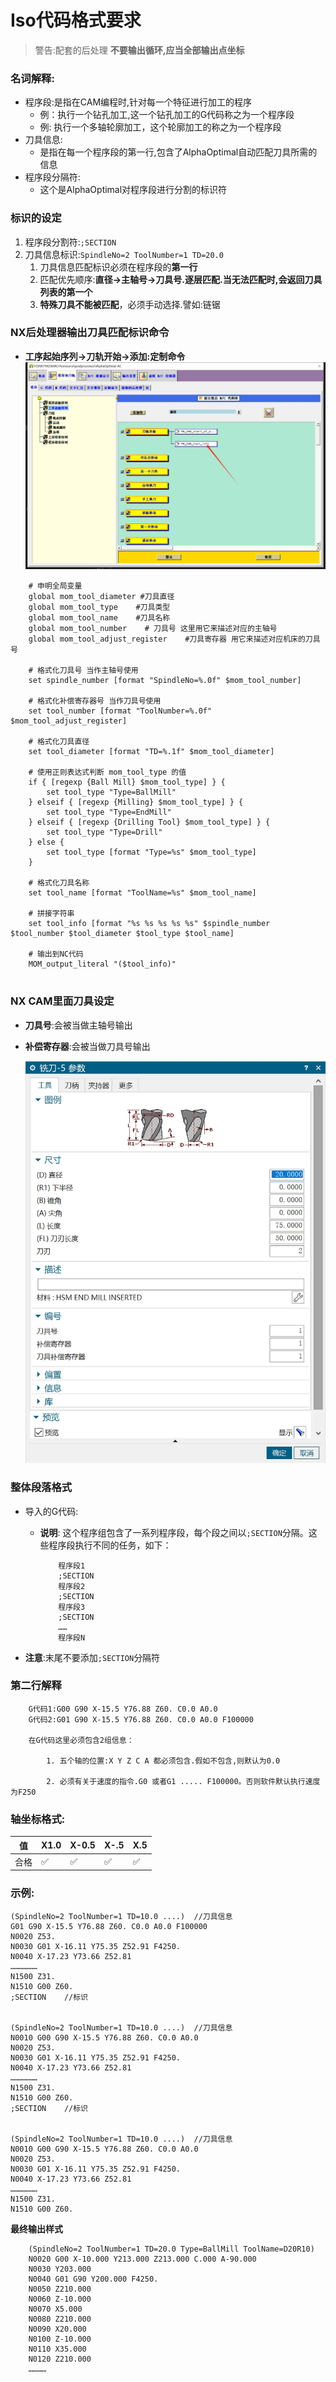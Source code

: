 # Iso代码格式要求

>  警告:配套的后处理 **不要输出循环,应当全部输出点坐标**

### 名词解释:
- 程序段:是指在CAM编程时,针对每一个特征进行加工的程序
    - 例：执行一个钻孔加工,这一个钻孔加工的G代码称之为一个程序段
    - 例: 执行一个多轴轮廓加工，这个轮廓加工的称之为一个程序段
- 刀具信息:
    - 是指在每一个程序段的第一行,包含了AlphaOptimal自动匹配刀具所需的信息
- 程序段分隔符:
    - 这个是AlphaOptimal对程序段进行分割的标识符

### 标识的设定
1. 程序段分割符:`;SECTION`
2. 刀具信息标识:`SpindleNo=2 ToolNumber=1 TD=20.0`  
   1. 刀具信息匹配标识必须在程序段的**第一行**  
   2. 匹配优先顺序:**直径->主轴号->刀具号.逐层匹配.当无法匹配时,会返回刀具列表的第一个**    
   3. **特殊刀具不能被匹配**，必须手动选择.譬如:链锯    


### NX后处理器输出刀具匹配标识命令
   - **工序起始序列->刀轨开始->添加:定制命令**     
    ![定制命令](../image/NXPostProcessor/添加定制命令.png)  


```        
    # 申明全局变量
    global mom_tool_diameter #刀具直径
    global mom_tool_type    #刀具类型
    global mom_tool_name    #刀具名称
    global mom_tool_number    # 刀具号 这里用它来描述对应的主轴号
    global mom_tool_adjust_register    #刀具寄存器 用它来描述对应机床的刀具号

    # 格式化刀具号 当作主轴号使用
    set spindle_number [format "SpindleNo=%.0f" $mom_tool_number]

    # 格式化补偿寄存器号 当作刀具号使用
    set tool_number [format "ToolNumber=%.0f" $mom_tool_adjust_register]

    # 格式化刀具直径
    set tool_diameter [format "TD=%.1f" $mom_tool_diameter]

    # 使用正则表达式判断 mom_tool_type 的值
    if { [regexp {Ball Mill} $mom_tool_type] } {
        set tool_type "Type=BallMill"
    } elseif { [regexp {Milling} $mom_tool_type] } {
        set tool_type "Type=EndMill"
    } elseif { [regexp {Drilling Tool} $mom_tool_type] } {
        set tool_type "Type=Drill"
    } else {
        set tool_type [format "Type=%s" $mom_tool_type]
    }

    # 格式化刀具名称
    set tool_name [format "ToolName=%s" $mom_tool_name]

    # 拼接字符串
    set tool_info [format "%s %s %s %s %s" $spindle_number $tool_number $tool_diameter $tool_type $tool_name]

    # 输出到NC代码
    MOM_output_literal "($tool_info)"


``` 


### NX CAM里面刀具设定
- **刀具号**:会被当做主轴号输出   
- **补偿寄存器**:会被当做刀具号输出       

    ![NX刀具设定](../image/NXPostProcessor/NXCAM刀具设定.png)



### 整体段落格式
- 导入的G代码:</p>
    - **说明**: 这个程序组包含了一系列程序段，每个段之间以`;SECTION`分隔。这些程序段执行不同的任务，如下：
        ```
            程序段1
            ;SECTION
            程序段2
            ;SECTION
            程序段3
            ;SECTION
            ……
            程序段N
        ```
- **注意**:末尾不要添加`;SECTION`分隔符


### 第二行解释
```
    G代码1:G00 G90 X-15.5 Y76.88 Z60. C0.0 A0.0
    G代码2:G01 G90 X-15.5 Y76.88 Z60. C0.0 A0.0 F100000

    在G代码这里必须包含2组信息：

        1. 五个轴的位置:X Y Z C A 都必须包含.假如不包含,则默认为0.0

        2. 必须有关于速度的指令.G0 或者G1 ..... F100000。否则软件默认执行速度为F250

```

### 轴坐标格式:

|值|X1.0|X-0.5|X-.5|X.5|
|---|---|---|---|---|
|合格|&#x2705;|&#x2705;|&#x2705;|&#x2705;|

### 示例:
```
(SpindleNo=2 ToolNumber=1 TD=10.0 ....)  //刀具信息
G01 G90 X-15.5 Y76.88 Z60. C0.0 A0.0 F100000
N0020 Z53.
N0030 G01 X-16.11 Y75.35 Z52.91 F4250.
N0040 X-17.23 Y73.66 Z52.81
………………
N1500 Z31.
N1510 G00 Z60.
;SECTION    //标识


(SpindleNo=2 ToolNumber=1 TD=10.0 ....)  //刀具信息
N0010 G00 G90 X-15.5 Y76.88 Z60. C0.0 A0.0
N0020 Z53.
N0030 G01 X-16.11 Y75.35 Z52.91 F4250.
N0040 X-17.23 Y73.66 Z52.81
………………
N1500 Z31.
N1510 G00 Z60.
;SECTION    //标识


(SpindleNo=2 ToolNumber=1 TD=10.0 ....)  //刀具信息
N0010 G00 G90 X-15.5 Y76.88 Z60. C0.0 A0.0
N0020 Z53.
N0030 G01 X-16.11 Y75.35 Z52.91 F4250.
N0040 X-17.23 Y73.66 Z52.81
………………
N1500 Z31.
N1510 G00 Z60.

```




**最终输出样式**    
```
    (SpindleNo=2 ToolNumber=1 TD=20.0 Type=BallMill ToolName=D20R10)
    N0020 G00 X-10.000 Y213.000 Z213.000 C.000 A-90.000
    N0030 Y203.000
    N0040 G01 G90 Y200.000 F4250.
    N0050 Z210.000
    N0060 Z-10.000
    N0070 X5.000
    N0080 Z210.000
    N0090 X20.000
    N0100 Z-10.000
    N0110 X35.000
    N0120 Z210.000
    …………


```
